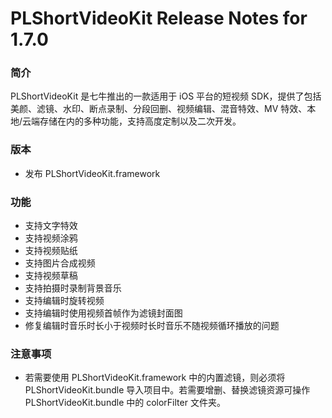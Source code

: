 # PLShortVideoKit Release Notes for 1.7.0

### 简介
PLShortVideoKit 是七牛推出的一款适用于 iOS 平台的短视频 SDK，提供了包括美颜、滤镜、水印、断点录制、分段回删、视频编辑、混音特效、MV 特效、本地/云端存储在内的多种功能，支持高度定制以及二次开发。

### 版本
* 发布 PLShortVideoKit.framework

### 功能
* 支持文字特效
* 支持视频涂鸦
* 支持视频贴纸
* 支持图片合成视频
* 支持视频草稿
* 支持拍摄时录制背景音乐
* 支持编辑时旋转视频
* 支持编辑时使用视频首帧作为滤镜封面图
* 修复编辑时音乐时长小于视频时长时音乐不随视频循环播放的问题

### 注意事项
* 若需要使用 PLShortVideoKit.framework 中的内置滤镜，则必须将 PLShortVideoKit.bundle 导入项目中。若需要增删、替换滤镜资源可操作 PLShortVideoKit.bundle 中的 colorFilter 文件夹。